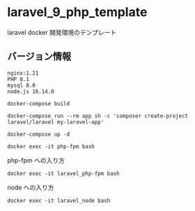 # laravel_9_php_template
laravel docker 開発環境のテンプレート  
##  バージョン情報
~~~
nginx:1.21
PHP 8.1
mysql 8.0
node.js 16.14.0
~~~

```shell
docker-compose build

docker-compose run --rm app sh -c 'composer create-project laravel/laravel my-laravel-app'

docker-compose up -d

docker exec -it php-fpm bash
```

php-fpm への入り方

```shell
docker exec -it laravel_php-fpm bash
```

node への入り方

```shell
docker exec -it laravel_node bash
```